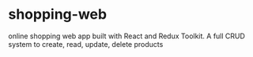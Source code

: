 # shopping-web
online shopping web app built with React and Redux Toolkit.
A full CRUD system to create, read, update, delete products
